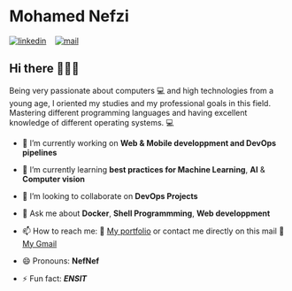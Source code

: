 # Mohamed Nefzi
[![linkedin](https://github.com/arpit-dwivedi/arpit-dwivedi.github.io/blob/master/assets/img/Webp.net-resizeimage.png)](https://www.linkedin.com/in/mohamed-nefzi-6bb3a9127/)&nbsp;&nbsp;&nbsp;&nbsp;[![mail](https://github.com/arpit-dwivedi/arpit-dwivedi/blob/master/m1.png)](mailto:nefzim22@gmail.com)

## Hi there 👋👋👋

Being very passionate about computers :computer: and high technologies from a young age, I oriented my studies and my professional goals in this field.
Mastering different programming languages and having excellent knowledge of different operating systems. :computer:

* 🔭 I’m currently working on **Web & Mobile developpment and DevOps pipelines**

* 🌱 I’m currently learning **best practices for Machine Learning**, **AI** & **Computer vision** 

* 👯 I’m looking to collaborate on **DevOps Projects**

* 💬 Ask me about **Docker**, **Shell Programmming**, **Web developpment**

* 📫 How to reach me: :link: [My portfolio](https://mohamednefzi.wixsite.com/mohamednefzi) or contact me directly on this mail :link: [My Gmail](mailto:nefzim22@gmail.com)

* 😄 Pronouns: **NefNef**

* ⚡ Fun fact: ***ENSIT***
